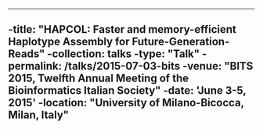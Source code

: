 ----
-title: "HAPCOL: Faster and memory-efficient Haplotype Assembly for Future-Generation-Reads"
-collection: talks
-type: "Talk"
-permalink: /talks/2015-07-03-bits
-venue: "BITS 2015, Twelfth Annual Meeting of the Bioinformatics Italian Society"
-date: 'June 3-5, 2015'
-location: "University of Milano-Bicocca, Milan, Italy"
----